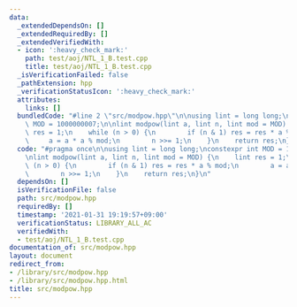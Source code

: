 ```yaml
---
data:
  _extendedDependsOn: []
  _extendedRequiredBy: []
  _extendedVerifiedWith:
  - icon: ':heavy_check_mark:'
    path: test/aoj/NTL_1_B.test.cpp
    title: test/aoj/NTL_1_B.test.cpp
  _isVerificationFailed: false
  _pathExtension: hpp
  _verificationStatusIcon: ':heavy_check_mark:'
  attributes:
    links: []
  bundledCode: "#line 2 \"src/modpow.hpp\"\n\nusing lint = long long;\nconstexpr int\
    \ MOD = 1000000007;\n\nlint modpow(lint a, lint n, lint mod = MOD) {\n    lint\
    \ res = 1;\n    while (n > 0) {\n        if (n & 1) res = res * a % mod;\n   \
    \     a = a * a % mod;\n        n >>= 1;\n    }\n    return res;\n}\n"
  code: "#pragma once\n\nusing lint = long long;\nconstexpr int MOD = 1000000007;\n\
    \nlint modpow(lint a, lint n, lint mod = MOD) {\n    lint res = 1;\n    while\
    \ (n > 0) {\n        if (n & 1) res = res * a % mod;\n        a = a * a % mod;\n\
    \        n >>= 1;\n    }\n    return res;\n}\n"
  dependsOn: []
  isVerificationFile: false
  path: src/modpow.hpp
  requiredBy: []
  timestamp: '2021-01-31 19:19:57+09:00'
  verificationStatus: LIBRARY_ALL_AC
  verifiedWith:
  - test/aoj/NTL_1_B.test.cpp
documentation_of: src/modpow.hpp
layout: document
redirect_from:
- /library/src/modpow.hpp
- /library/src/modpow.hpp.html
title: src/modpow.hpp
---
```

